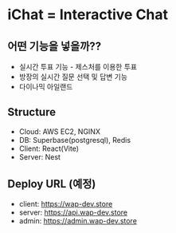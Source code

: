 # iChat = Interactive Chat

## 어떤 기능을 넣을까??

- 실시간 투표 기능 - 제스처를 이용한 투표
- 방장의 실시간 질문 선택 및 답변 기능
- 다이나믹 아일랜드

## Structure

- Cloud: AWS EC2, NGINX
- DB: Superbase(postgresql), Redis
- Client: React(Vite)
- Server: Nest

## Deploy URL (예정)

- client: <https://wap-dev.store>
- server: <https://api.wap-dev.store>
- admin: <https://admin.wap-dev.store>
